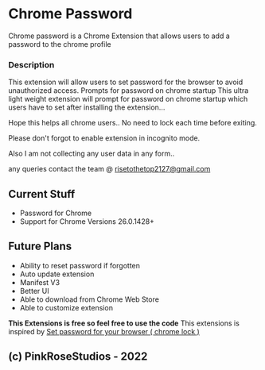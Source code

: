 # Chrome Password
Chrome password is a Chrome Extension that allows users to add a password to the chrome profile



### Description
This extension will allow users to set password for the browser to avoid unauthorized access. Prompts for password on chrome startup
This ultra light weight extension will prompt for password on chrome startup which users have to set after installing the extension...

Hope this helps all chrome users.. No need to lock each time before exiting.

Please don't forgot to enable extension in incognito mode.

Also I am not collecting any user data in any form..

any queries contact the team @ risetothetop2127@gmail.com

## Current Stuff
* Password for Chrome
* Support for Chrome Versions 26.0.1428+

## Future Plans
* Ability to reset password if forgotten
* Auto update extension
* Manifest V3
* Better UI
* Able to download from Chrome Web Store
* Able to customize extension

**This Extensions is free so feel free to use the code**
This extensions is inspired by <a href="https://chrome.google.com/webstore/detail/set-password-for-your-bro/cjmjgijhapgicbhmniemjkjeaedanank">Set password for your browser ( chrome lock )</a>

## (c) PinkRoseStudios - 2022